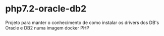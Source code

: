 # php7.2-oracle-db2
Projeto para manter o conhecimento de como instalar os drivers dos DB's Oracle e DB2  numa imagem docker PHP 
